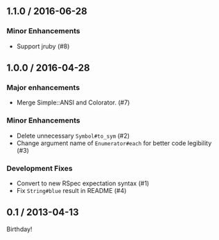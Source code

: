 ## 1.1.0 / 2016-06-28

### Minor Enhancements

- Support jruby (#8)

## 1.0.0 / 2016-04-28

### Major enhancements

- Merge Simple::ANSI and Colorator. (#7)

### Minor Enhancements

- Delete unnecessary `Symbol#to_sym` (#2)
- Change argument name of `Enumerator#each` for better code legibility (#3)

### Development Fixes

- Convert to new RSpec expectation syntax (#1)
- Fix `String#blue` result in README (#4)

## 0.1 / 2013-04-13

Birthday!
